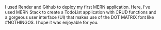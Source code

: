I used Render and Github to deploy my first MERN application. Here, I've used MERN Stack to create a TodoList application with CRUD functions and a gorgeous user interface (UI) that makes use of the DOT MATRIX font like #NOTHINGOS. I hope it was enjoyable for you.
